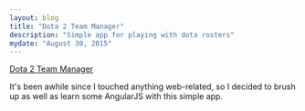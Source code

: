 ```yaml
---
layout: blog
title: "Dota 2 Team Manager"
description: "Simple app for playing with dota rosters"
mydate: "August 30, 2015"
---
```


[Dota 2 Team Manager](http://austin-garrard.github.io/d2tm/index.html)

It's been awhile since I touched anything web-related, so I decided to brush up as well as learn some AngularJS with this simple app. 

